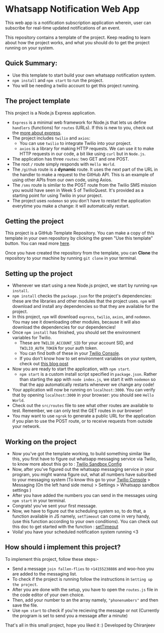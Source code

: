 # Whatsapp Notification Web App

This web app is a notification subscription application wherein, user can subscribe for real-time updated notifications of an event.

This repository contains a template of the project. Keep reading to learn about how the project works, and what you should do to get the project running on your system.


## Quick Summary:

- Use this template to start build your own whatsapp notification system.
- `npm install` and `npm start` to run the project.
- You will be needing a twilio account to get this project running.

## The project template

This project is a Node.js Express application. 
- `Express` is a minimal web framework for Node.js that lets us define `handlers` (functions) for `routes` (URLs). If this is new to you, check out the [more about express](https://www.twitch.tv/videos/1555969207).
- The project includes `twilio` and `axios`:
  - You can use `twilio` to integrate Twilio into your project.
  - `axios` is a library for making HTTP requests. We can use it to make HTTP requests in our code, a bit like using `curl` but in `Node.js`. 
- The application has three `routes`: two GET and one POST.
- The root `/` route simply responds with `Hello World`.
- The `/github` route is a **dynamic** route. It uses the next part of the URL in the handler to make a request to the GitHub API. This is an example of using other APIs from our own code, using Axios.
- The `/sms` route is similar to the POST route from the Twilio SMS mission you would have seen in Week 5 of TwilioQuest. It's provided as a starting point for using Twilio in your project.
- The project uses `nodemon` so you don't have to restart the application everytime you make a change: it will automatically restart.

## Getting the project

This project is a GitHub Template Repository. You can make a copy of this template in your own repository by clicking the green "Use this template" button. You can read more [here](https://docs.github.com/en/repositories/creating-and-managing-repositories/creating-a-repository-from-a-template#creating-a-repository-from-a-template).

Once you have created the repository from the template, you can **Clone** the repository to your machine by running `git clone` in your terminal. 

## Setting up the project

- Whenever we start using a new Node.js project, we start by running `npm install`.
- `npm install` checks the `package.json` for the project's dependencies: these are the libraries and other modules that the project uses. `npm` will download and install any dependencies so that they are available for the project.
- In this project, `npm` will download `express`, `twilio`, `axios`, and `nodemon`. You may see it downloading other modules, because it will also download the dependencies for our dependencies!
- Once `npm install` has finished, you should set the environment variables for Twilio.
  - These are `TWILIO_ACCOUNT_SID` for your account SID, and `TWILIO_AUTH_TOKEN` for your auth token.
  - You can find both of these in your [Twilio Console](https://console.twilio.com).
  - If you don't know how to set environment variables on your system, check out [this blog post](https://www.twilio.com/blog/2017/01/how-to-set-environment-variables.html)
- Now you are ready to start the application, with `npm start`.
  - `npm start` is a custom install script specified in `package.json`. Rather than starting the app with `node index.js`, we start it with `nodemon` so that the app automatically restarts whenever we change any code!
- Your application will now be running on `localhost:3000`. You can verify that by opening `localhost:3000` in your browser: you should see `Hello World`.
- Check out the `src/routes` file to see what other routes are available to test. Remember, we can only test the GET routes in our browser!
- You may want to use `ngrok` to generate a public URL for the application if you plan to use the POST route, or to receive requests from outside your network.

## Working on the project

- Now you've got the template working, to build something similar like this, you first have to figure out whatsapp messaging service via Twilio, to know more about this go to : [Twilio Sandbox Config](https://www.twilio.com/docs/whatsapp/quickstart/node)
- Now, after you've figured out the whatsapp messaging service in your program, you might wanna figure out, what all numbers have subsribed to your messaging system (To know this go to your [Twilio Console](https://console.twilio.com/?frameUrl=%2Fconsole%3Fx-target-region%3Dus1) > Messaging (On the left hand side menu) > Settings > Whatsapp sandbox settings )
- After you have added the numbers you can send in the messages using `npm start` in your terminal.
- Congrats! you've sent your first message.
- Now, we have to figure out the scheduling system so, to do that, a function available in JS namely, `setTimeout` can come in very handy, (use this function according to your own conditions). You can check out this doc to get started with the function : [setTimeout](https://nodejs.org/en/docs/guides/timers-in-node/)
- Voila! you have your scheduled notification system running <3


## How should i implement this project?

To implement this project, follow these steps:- 

- Send a message `join fallen-flies` to `+14155238886` and woo-hoo you are added to the messaging list.
- To check if the project is running follow the instructions in `Setting up the project`.
- After you are done with the setup, you have to open the `routes.js` file in the code editor of your own choice.
- Then, add your number to an the array namely, `"phonenumbers"` and then save the file.
- Use `npm start` to check if you're recieving the message or not (Currently the program is set to send you a message after a minute)

That's all in this small project, hope you liked it :)
Developed by Chiranjeev 
